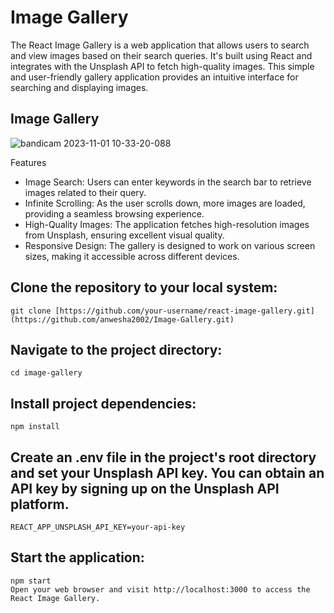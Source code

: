 # Image Gallery

The React Image Gallery is a web application that allows users to search and view images based on their search queries. It's built using React and integrates with the Unsplash API to fetch high-quality images. This simple and user-friendly gallery application provides an intuitive interface for searching and displaying images.

## Image Gallery
![bandicam 2023-11-01 10-33-20-088](https://github.com/anwesha2002/Image-Gallery/assets/116761608/331176f6-0ef9-4420-8a97-851423f4e5ef)

Features
- Image Search: Users can enter keywords in the search bar to retrieve images related to their query.
- Infinite Scrolling: As the user scrolls down, more images are loaded, providing a seamless browsing experience.
- High-Quality Images: The application fetches high-resolution images from Unsplash, ensuring excellent visual quality.
- Responsive Design: The gallery is designed to work on various screen sizes, making it accessible across different devices.

## Clone the repository to your local system:

    git clone [https://github.com/your-username/react-image-gallery.git](https://github.com/anwesha2002/Image-Gallery.git)
    
## Navigate to the project directory:

    cd image-gallery

## Install project dependencies:

    npm install
    
## Create an .env file in the project's root directory and set your Unsplash API key. You can obtain an API key by signing up on the Unsplash API platform.

    REACT_APP_UNSPLASH_API_KEY=your-api-key
    
## Start the application:

    npm start
    Open your web browser and visit http://localhost:3000 to access the React Image Gallery.
